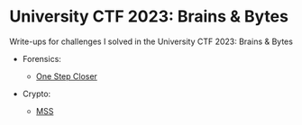 # University CTF 2023: Brains & Bytes
Write-ups for challenges I solved in the University CTF 2023: Brains & Bytes

* Forensics:
  - <a href="./One_Step_Closer">One Step Closer</a>

* Crypto:
  - <a href="./MSS">MSS</a>
